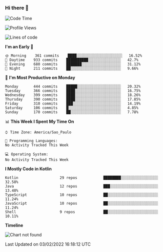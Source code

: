 ### Hi there 👋

<!--
**fernandonogueira/fernandonogueira** is a ✨ _special_ ✨ repository because its `README.md` (this file) appears on your GitHub profile.

Here are some ideas to get you started:

- 🔭 I’m currently working on ...
- 🌱 I’m currently learning ...
- 👯 I’m looking to collaborate on ...
- 🤔 I’m looking for help with ...
- 💬 Ask me about ...
- 📫 How to reach me: ...
- 😄 Pronouns: ...
- ⚡ Fun fact: ...
-->

<!--START_SECTION:waka-->
![Code Time](http://img.shields.io/badge/Code%20Time-1%2C196%20hrs%2017%20mins-blue)

![Profile Views](http://img.shields.io/badge/Profile%20Views-0-blue)

![Lines of code](https://img.shields.io/badge/From%20Hello%20World%20I%27ve%20Written-330%20Thousand%20lines%20of%20code-blue)

**I'm an Early 🐤** 

```text
🌞 Morning    361 commits    ████░░░░░░░░░░░░░░░░░░░░░   16.52% 
🌆 Daytime    933 commits    ██████████░░░░░░░░░░░░░░░   42.7% 
🌃 Evening    680 commits    ███████░░░░░░░░░░░░░░░░░░   31.12% 
🌙 Night      211 commits    ██░░░░░░░░░░░░░░░░░░░░░░░   9.66%

```
📅 **I'm Most Productive on Monday** 

```text
Monday       444 commits    █████░░░░░░░░░░░░░░░░░░░░   20.32% 
Tuesday      366 commits    ████░░░░░░░░░░░░░░░░░░░░░   16.75% 
Wednesday    399 commits    ████░░░░░░░░░░░░░░░░░░░░░   18.26% 
Thursday     390 commits    ████░░░░░░░░░░░░░░░░░░░░░   17.85% 
Friday       310 commits    ███░░░░░░░░░░░░░░░░░░░░░░   14.19% 
Saturday     106 commits    █░░░░░░░░░░░░░░░░░░░░░░░░   4.85% 
Sunday       170 commits    ██░░░░░░░░░░░░░░░░░░░░░░░   7.78%

```


📊 **This Week I Spent My Time On** 

```text
⌚︎ Time Zone: America/Sao_Paulo

💬 Programming Languages: 
No Activity Tracked This Week

💻 Operating System: 
No Activity Tracked This Week

```

**I Mostly Code in Kotlin** 

```text
Kotlin                   29 repos            ████████░░░░░░░░░░░░░░░░░   32.58% 
Java                     12 repos            ███░░░░░░░░░░░░░░░░░░░░░░   13.48% 
TypeScript               10 repos            ██░░░░░░░░░░░░░░░░░░░░░░░   11.24% 
JavaScript               10 repos            ██░░░░░░░░░░░░░░░░░░░░░░░   11.24% 
Shell                    9 repos             ██░░░░░░░░░░░░░░░░░░░░░░░   10.11%

```


**Timeline**

![Chart not found](https://raw.githubusercontent.com/fernandonogueira/fernandonogueira/master/charts/bar_graph.png) 


 Last Updated on 03/02/2022 16:18:12 UTC
<!--END_SECTION:waka-->
